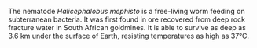[//]: # (Created by ./bin/manage_files.pl from ./species/Halicephalobus_mephisto/Halicephalobus_mephisto.about.html on Thu Jun 11 13:44:20 2020)
The nematode _Halicephalobus mephisto_ is a free-living worm feeding on subterranean bacteria. It was first found in ore recovered from deep rock fracture water in South African goldmines. It is able to survive as deep as 3.6 km under the surface of Earth, resisting temperatures as high as 37°C.
